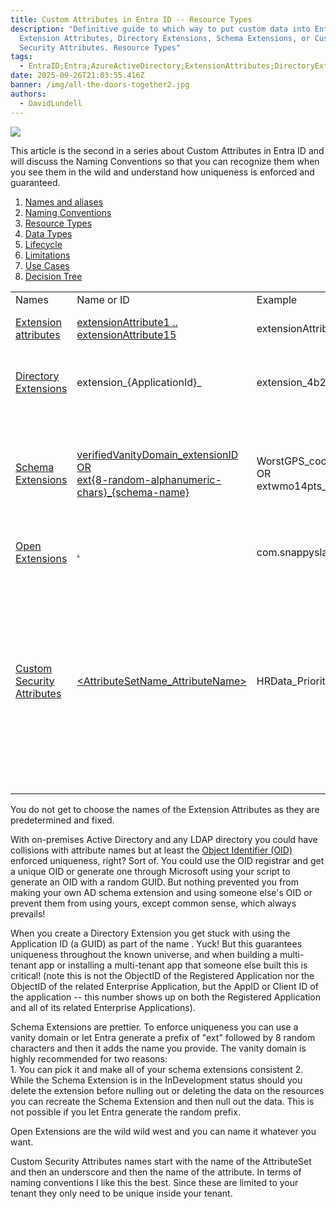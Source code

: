 ```yaml
---
title: Custom Attributes in Entra ID -- R﻿esource Types
description: "Definitive guide to which way to put custom data into Entra ID:
  Extension Attributes, Directory Extensions, Schema Extensions, or Custom
  Security Attributes. R﻿esource Types"
tags:
  - EntraID;Entra;AzureActiveDirectory;ExtensionAttributes;DirectoryExtensions;SchemaExtensions;CustomSecurityAttributes;
date: 2025-09-26T21:03:55.416Z
banner: /img/all-the-doors-together2.jpg
authors:
  - DavidLundell
---
```

![](/img/all-the-doors-together2.jpg)

This article is the second in a series about Custom Attributes in Entra ID and will discuss the N﻿aming Conventions so that you can recognize them when you see them in the wild and understand how uniqueness is enforced and guaranteed.

1. [Names and aliases](/blog/2025/09/custom-attributes-in-entra-id/#names-and-aliases)
2. [N﻿aming Conventions](/blog/2025/09/custom-attributes-in-entra-id-naming-conventions/)
3. [R﻿esource Types](/blog/2025/09/custom-attributes-in-entra-id-r﻿esource-types/)
4. [D﻿ata Types](/blog/2025/09/custom-attributes-in-entra-id-d﻿ata-types/)
5. [L﻿ifecycle](/blog/2025/09/custom-attributes-in-entra-id-lifecycle/)
6. [L﻿imitations](/blog/2025/09/custom-attributes-in-entra-id-l﻿imitations/)
7. [U﻿se Cases](/blog/2025/09/custom-attributes-in-entra-id-u﻿se-cases/)
8. [Decision Tree](/blog/2025/09/custom-attributes-in-entra-id-decision-tree/)

|                                                                                                                                          |                                                                                                                                                                                                        |                                                               |                                                                                                                                                                                                                                                                                                                                                                |
| ---------------------------------------------------------------------------------------------------------------------------------------- | ------------------------------------------------------------------------------------------------------------------------------------------------------------------------------------------------------ | ------------------------------------------------------------- | -------------------------------------------------------------------------------------------------------------------------------------------------------------------------------------------------------------------------------------------------------------------------------------------------------------------------------------------------------------- |
| Names                                                                                                                                    | Name or ID                                                                                                                                                                                             | Example                                                       | Notes                                                                                                                                                                                                                                                                                                                                                          |
| [Extension attributes](https://learn.microsoft.com/en-us/graph/extensibility-overview?tabs=http#extension-attributes)                    | [extensionAttribute1 .. extensionAttribute15](https://learn.microsoft.com/en-us/graph/api/resources/onpremisesextensionattributes?view=graph-rest-1.0)                                                 | extensionAttribute15                                          | The names are already pre-determined                                                                                                                                                                                                                                                                                                                           |
| [Directory Extensions](https://learn.microsoft.com/en-us/graph/extensibility-overview?tabs=http#directory-microsoft-entra-id-extensions) | extension\_{ApplicationId}\_<attributeName>                                                                                                                                                            | extension_4b2af6e7f3ac4f598e35c364e0126c6d_Test_Extension_Int | The Application ID or Client ID (not the object ID of the Application)                                                                                                                                                                                                                                                                                         |
| [Schema Extensions](https://learn.microsoft.com/en-us/graph/extensibility-overview?tabs=http#schema-extensions)                          | [verifiedVanityDomain_extensionID  <br>OR  <br>ext{﻿8-random-alphanumeric-chars}_{﻿schema-name}](https://learn.microsoft.com/en-us/graph/api/resources/schemaextension?view=graph-rest-1.0#properties) | WorstGPS_coordinates  <br>OR  <br>extwmo14pts_coordinates     | [You can choose between using the verified Vanity Domain Name or allowing EntraID to generate a random prefix for you](https://learn.microsoft.com/en-us/graph/extensibility-schema-groups?tabs=http#step-2-register-a-schema-extension-definition)                                                                                                            |
| [Open Extensions](https://learn.microsoft.com/en-us/graph/extensibility-overview?tabs=http#open-extensions)                              | [<ReverseFQDN>.<extensionName>](https://learn.microsoft.com/en-us/graph/api/resources/opentypeextension?view=graph-rest-1.0)                                                                           | com.snappyslackers.coordinates                                | It looks like this is an unenforced convention                                                                                                                                                                                                                                                                                                                 |
| [Custom Security Attributes](https://learn.microsoft.com/en-us/entra/fundamentals/custom-security-attributes-overview)                   | [<AttributeSetName_AttributeName>](https://learn.microsoft.com/en-us/graph/api/resources/customsecurityattributedefinition?view=graph-rest-1.0#properties)                                             | HRData_PriorityLevel                                          | [Both the AttributeSetName and the AttributeName can be up to 32 Unicode Characters with neither spaces nor specials characters.  <br>AttributeName must be unique within its Attribute set, which in turn must be unique within the tenant.](https://learn.microsoft.com/en-us/entra/fundamentals/custom-security-attributes-overview#limits-and-constraints) |
|                                                                                                                                          |                                                                                                                                                                                                        |                                                               |                                                                                                                                                                                                                                                                                                                                                                |

Y﻿ou do not get to choose the names of the Extension Attributes as they are predetermined and fixed. 

W﻿ith on-premises Active Directory and any LDAP directory you could have collisions with attribute names but at least the [Object Identifier (OID)](https://learn.microsoft.com/en-us/windows/win32/ad/obtaining-an-object-identifier) enforced uniqueness, right? Sort of. You could use the OID registrar and get a unique OID or generate one through Microsoft using your script to generate an OID with a random GUID. But nothing prevented you from making your own AD schema extension and using someone else's OID or prevent them from using yours, except common sense, which always prevails!

When you create a Directory Extension you get stuck with using the Application ID (a GUID) as part of the name . Yuck! But this guarantees uniqueness throughout the known universe, and when building a multi-tenant app or installing a multi-tenant app that someone else built this is critical! (note this is not the ObjectID of the Registered Application nor the ObjectID of the related Enterprise Application, but the AppID or Client ID of the application -- this number shows up on both the Registered Application and all of its related Enterprise Applications).

Schema Extensions are prettier. T﻿o enforce uniqueness you can use a vanity domain or let Entra generate a prefix of "ext" followed by 8 random characters and then it adds the name you provide. The vanity domain is highly recommended for two reasons:\
1﻿. You can pick it and make all of your schema extensions consistent
2﻿. While the Schema Extension is in the InDevelopment status should you delete the extension before nulling out or deleting the data on the resources you can recreate the Schema Extension and then null out the data. This is not possible if you let Entra generate the random prefix. 

O﻿pen Extensions are the wild wild west and you can name it whatever you want.

C﻿ustom Security Attributes names start with the name of the AttributeSet and then an underscore and then the name of the attribute. In terms of naming conventions I like this the best. Since these are limited to your tenant they only need to be unique inside your tenant.